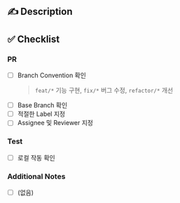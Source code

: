 ## :writing_hand: Description

<!-- 어떤 내용의 PR인지 작성해주세요. (ex. 메인 페이지 레이아웃 작업) -->
<!-- ⚠️ PR에는 해당 PR의 제목에 해당하는 내용만 들어가 있어야 합니다!  -->

## :white_check_mark: Checklist

### PR

<!-- 작성중인 PR인 경우, Draft 모드로 생성해주세요. -->

- [ ] Branch Convention 확인
  > `feat/*` 기능 구현, `fix/*` 버그 수정, `refactor/*` 개선
- [ ] Base Branch 확인
- [ ] 적절한 Label 지정
- [ ] Assignee 및 Reviewer 지정

### Test

- [ ] 로컬 작동 확인

### Additional Notes

<!-- 추가 사항이 있을 경우, Todo list를 작성해주세요. -->

- [ ] (없음)
